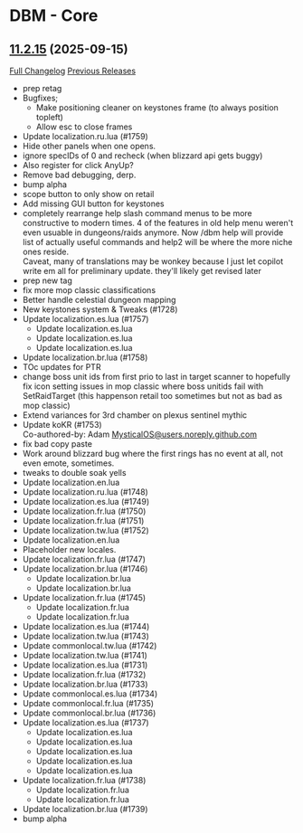 # DBM - Core

## [11.2.15](https://github.com/DeadlyBossMods/DeadlyBossMods/tree/11.2.15) (2025-09-15)
[Full Changelog](https://github.com/DeadlyBossMods/DeadlyBossMods/compare/11.2.13...11.2.15) [Previous Releases](https://github.com/DeadlyBossMods/DeadlyBossMods/releases)

- prep retag  
- Bugfixes;  
    - Make positioning cleaner on keystones frame (to always position topleft)  
    - Allow esc to close frames  
- Update localization.ru.lua (#1759)  
- Hide other panels when one opens.  
- ignore specIDs of 0 and recheck (when blizzard api gets buggy)  
- Also register for click AnyUp?  
- Remove bad debugging, derp.  
- bump alpha  
- scope button to only show on retail  
- Add missing GUI button for keystones  
- completely rearrange help slash command menus to be more constructive to modern times. 4 of the features in old help menu weren't even usuable in dungeons/raids anymore. Now /dbm help will provide list of actually useful commands and help2 will be where the more niche ones reside.  
    Caveat, many of translations may be wonkey because I just let copilot write em all for preliminary update. they'll likely get revised later  
- prep new tag  
- fix more mop classic classifications  
- Better handle celestial dungeon mapping  
- New keystones system & Tweaks (#1728)  
- Update localization.es.lua (#1757)  
    * Update localization.es.lua  
    * Update localization.es.lua  
    * Update localization.es.lua  
- Update localization.br.lua (#1758)  
- TOc updates for PTR  
- change boss unit ids from first prio to last in target scanner to hopefully fix icon setting issues in mop classic where boss unitids fail with SetRaidTarget (this happenson retail too sometimes but not as bad as mop classic)  
- Extend variances for 3rd chamber on plexus sentinel mythic  
- Update koKR (#1753)  
    Co-authored-by: Adam <MysticalOS@users.noreply.github.com>  
- fix bad copy paste  
- Work around blizzard bug where the first rings has no event at all, not even emote, sometimes.  
- tweaks to double soak yells  
- Update localization.en.lua  
- Update localization.ru.lua (#1748)  
- Update localization.es.lua (#1749)  
- Update localization.fr.lua (#1750)  
- Update localization.fr.lua (#1751)  
- Update localization.tw.lua (#1752)  
- Update localization.en.lua  
- Placeholder new locales.  
- Update localization.fr.lua (#1747)  
- Update localization.br.lua (#1746)  
    * Update localization.br.lua  
    * Update localization.br.lua  
- Update localization.fr.lua (#1745)  
    * Update localization.fr.lua  
    * Update localization.fr.lua  
- Update localization.es.lua (#1744)  
- Update localization.tw.lua (#1743)  
- Update commonlocal.tw.lua (#1742)  
- Update localization.tw.lua (#1741)  
- Update localization.es.lua (#1731)  
- Update localization.fr.lua (#1732)  
- Update localization.br.lua (#1733)  
- Update commonlocal.es.lua (#1734)  
- Update commonlocal.fr.lua (#1735)  
- Update commonlocal.br.lua (#1736)  
- Update localization.es.lua (#1737)  
    * Update localization.es.lua  
    * Update localization.es.lua  
    * Update localization.es.lua  
    * Update localization.es.lua  
    * Update localization.es.lua  
- Update localization.fr.lua (#1738)  
    * Update localization.fr.lua  
    * Update localization.fr.lua  
- Update localization.br.lua (#1739)  
- bump alpha  
